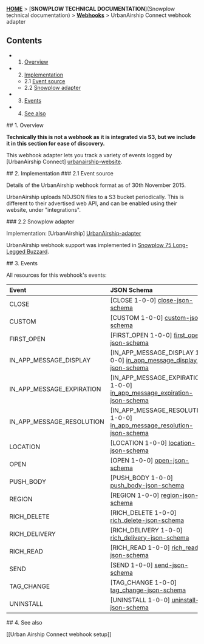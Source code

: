 <a name="top" />

[**HOME**](Home) > [**SNOWPLOW TECHNICAL DOCUMENTATION**](Snowplow technical documentation) > [**Webhooks**](Webhooks) > UrbanAirship Connect webhook adapter

## Contents

- 1. [Overview](#overview)
- 2. [Implementation](#implementation)
  - 2.1 [Event source](#source)
  - 2.2 [Snowplow adapter](#adapter)
- 3. [Events](#events)
- 4. [See also](#see-also)

<a name="overview" />
## 1. Overview

**Technically this is not a webhook as it is integrated via S3, but we include it in this section for ease of discovery.**

This webhook adapter lets you track a variety of events logged by [UrbanAirship  Connect] [urbanairship-website].

<a name="implementation" />
## 2. Implementation

<a name="source" />
### 2.1 Event source

Details of the UrbanAirship webhook format as of 30th November 2015.

UrbanAirship uploads NDJSON files to a S3 bucket periodically. This is different to their advertised web API, and can be enabled using their website, under "integrations".

<a name="adapter" />
### 2.2 Snowplow adapter

Implementation: [UrbanAirship] [UrbanAirship-adapter]

UrbanAirship webhook support was implemented in [Snowplow 75 Long-Legged Buzzard][snowplow-release].

<a name="events" />
## 3. Events

All resources for this webhook's events:

| **Event**                   | **JSON Schema**                                                             | **JSON Paths**                                                           | **Redshift Table**                                                                  |
|:----------------------------|:----------------------------------------------------------------------------|:-------------------------------------------------------------------------|:------------------------------------------------------------------------------------|
| CLOSE                       | [CLOSE 1-0-0] [close-json-schema]                                           | [close_1.json] [close-json-paths]                                        | [com_urbanairship_close_1.sql] [close-sql]                                          |
| CUSTOM                      | [CUSTOM 1-0-0] [custom-json-schema]                                         | [custom_1.json] [custom-json-paths]                                      | [com_urbanairship_custom_1.sql] [custom-sql]                                        |
| FIRST_OPEN                  | [FIRST_OPEN 1-0-0] [first_open-json-schema]                                 | [first_open_1.json] [first_open-json-paths]                              | [com_urbanairship_first_open_1.sql] [first_open-sql]                                |
| IN_APP_MESSAGE_DISPLAY      | [IN_APP_MESSAGE_DISPLAY 1-0-0] [in_app_message_display-json-schema]         | [in_app_message_display_1.json] [in_app_message_display-json-paths]      | [com_urbanairship_in_app_message_display_1.sql] [in_app_message_display-sql]        |
| IN_APP_MESSAGE_EXPIRATION   | [IN_APP_MESSAGE_EXPIRATION 1-0-0] [in_app_message_expiration-json-schema]   | [in_app_message_expiration_1.json] [in_app_message_expiration-json-paths]| [com_urbanairship_in_app_message_expiration_1.sql] [in_app_message_expiration-sql]  |
| IN_APP_MESSAGE_RESOLUTION   | [IN_APP_MESSAGE_RESOLUTION 1-0-0] [in_app_message_resolution-json-schema]   | [in_app_message_resolution_1.json] [in_app_message_resolution-json-paths]| [com_urbanairship_in_app_message_resolution_1.sql] [in_app_message_resolution-sql]  |
| LOCATION                    | [LOCATION 1-0-0] [location-json-schema]                                     | [location_1.json] [location-json-paths]                                  | [com_urbanairship_location_1.sql] [location-sql]                                    |
| OPEN                        | [OPEN 1-0-0] [open-json-schema]                                             | [open_1.json] [open-json-paths]                                          | [com_urbanairship_open_1.sql] [open-sql]                                            |
| PUSH_BODY                   | [PUSH_BODY 1-0-0] [push_body-json-schema]                                   | [push_body_1.json] [push_body-json-paths]                                | [com_urbanairship_push_body_1.sql] [push_body-sql]                                  |
| REGION                      | [REGION 1-0-0] [region-json-schema]                                         | [region_1.json] [region-json-paths]                                      | [com_urbanairship_region_1.sql] [region-sql]                                        |
| RICH_DELETE                 | [RICH_DELETE 1-0-0] [rich_delete-json-schema]                               | [rich_delete_1.json] [rich_delete-json-paths]                            | [com_urbanairship_rich_delete_1.sql] [rich_delete-sql]                              |
| RICH_DELIVERY               | [RICH_DELIVERY 1-0-0] [rich_delivery-json-schema]                           | [rich_delivery_1.json] [rich_delivery-json-paths]                        | [com_urbanairship_rich_delivery_1.sql] [rich_delivery-sql]                          |
| RICH_READ                   | [RICH_READ 1-0-0] [rich_read-json-schema]                                   | [rich_read_1.json] [rich_read-json-paths]                                | [com_urbanairship_rich_read_1.sql] [rich_read-sql]                                  |
| SEND                        | [SEND 1-0-0] [send-json-schema]                                             | [send_1.json] [send-json-paths]                                          | [com_urbanairship_send_1.sql] [send-sql]                                            |
| TAG_CHANGE                  | [TAG_CHANGE 1-0-0] [tag_change-json-schema]                                 | [tag_change_1.json] [tag_change-json-paths]                              | [com_urbanairship_tag_change_1.sql] [tag_change-sql]                                |
| UNINSTALL                   | [UNINSTALL 1-0-0] [uninstall-json-schema]                                   | [uninstall_1.json] [uninstall-json-paths]                                | [com_urbanairship_uninstall_1.sql] [uninstall-sql]                                  |


<a name="see-also" />
## 4. See also

[[Urban Airship Connect webhook setup]]

[urbanairship-website]: http://https://www.urbanairship.com/

[UrbanAirship-adapter]: https://github.com/snowplow/snowplow/blob/master/3-enrich/scala-common-enrich/src/main/scala/com.snowplowanalytics.snowplow.enrich/common/adapters/registry/UrbanAirshipAdapter.scala
[snowplow-release]: http://snowplowanalytics.com/blog/2015/12/04/snowplow-r75-long-legged-buzzard-released

[close-json-paths]: https://github.com/snowplow/snowplow/tree/master/4-storage/redshift-storage/jsonpaths/com.urbanairship.connect/close_1.json
[close-json-schema]: https://github.com/snowplow/iglu-central/tree/master/schemas/com.urbanairship.connect/close/jsonschema/1-0-0
[close-sql]: https://github.com/snowplow/snowplow/tree/master/4-storage/redshift-storage/sql/com.urbanairship.connect/close_1.sql

[custom-json-schema]: https://github.com/snowplow/iglu-central/tree/master/schemas/com.urbanairship.connect/custom/jsonschema/1-0-0
[custom-json-paths]: https://github.com/snowplow/snowplow/tre0.9.11e/master/4-storage/redshift-storage/jsonpaths/com.urbanairship.connect/custom_1.json
[custom-sql]: https://github.com/snowplow/snowplow/tree/master/4-storage/redshift-storage/sql/com.urbanairship.connect/custom_1.sql

[first_open-json-schema]: https://github.com/snowplow/iglu-central/tree/master/schemas/com.urbanairship.connect/first_open/jsonschema/1-0-0
[first_open-json-paths]: https://github.com/snowplow/snowplow/tree/master/4-storage/redshift-storage/jsonpaths/com.urbanairship.connect/first_open_1.json
[first_open-sql]: https://githuopen-json-pathsbpathsb.com/snowplow/snowplow/tree/master/4-storage/redshift-storage/sql/com.urbanairship.connect/first_open_1.sql

[in_app_message_display-json-schema]: https://github.com/snowplow/iglu-central/tree/master/schemas/com.urbanairship.connect/in_app_message_display/jsonschema/1-0-0
[in_app_message_display-json-paths]: https://github.com/snowplow/snowplow/tree/master/4-storage/redshift-storage/jsonpaths/com.urbanairship.connect/in_app_message_display_1.json
[in_app_message_display-sql]: https://github.com/snowplow/snowplow/tree/master/4-storage/redshift-storage/sql/com.urbanairship.connect/in_app_message_display_1.sql

[in_app_message_expiration-json-schema]: https://github.com/snowplow/iglu-central/tree/master/schemas/com.urbanairship.connect/in_app_message_expiration/jsonschema/1-0-0
[in_app_message_expiration-json-paths]: https://github.unsubscribe-json-pathscom/snowplow/snowplow/tree/master/4-storage/redshift-storage/jsonpaths/com.urbanairship.connect/in_app_message_expiration_1.json
[in_app_message_expiration-sql]: https://github.com/snowplow/snowplow/tree/master/4-storage/redshift-storage/sql/com.urbanairship.connect/in_app_message_expiration_1.sql

[in_app_message_resolution-json-schema]: https://github.com/snowplow/iglu-central/tree/master/schemas/com.urbanairship.connect/in_app_message_resolution/jsonschema/1-0-0
[in_app_message_resolution-json-paths]: https://github.com/snowplow/snowplow/tree/master/4-storage/redshift-storage/jsonpaths/com.urbanairship.connect/in_app_message_resolution_1.json
[in_app_message_resolution-sql]: https://github.com/snowplow/snowplow/tree/master/4-storage/redshift-storage/sql/com.urbanairship.connect/in_app_message_resolution_1.sql

[location-json-schema]: https://github.com/snowplow/iglu-central/tree/master/schemas/com.urbanairship.connect/location/jsonschema/1-0-0
[location-json-paths]: https://github.com/snowplow/snowplow/tree/master/4-storage/redshift-storage/jsonpaths/com.urbanairship.connect/location_1.json
[location-sql]: https://github.com/snowplow/snowplow/tree/master/4-storage/redshift-storage/sql/com.urbanairship.connect/location_1.sql

[open-json-schema]: https://github.com/snowplow/iglu-central/tree/master/schemas/com.urbanairship.connect/open/jsonschema/1-0-0
[open-json-paths]: https://github.com/snowplow/snowplow/tree/master/4-storage/redshift-storage/jsonpaths/com.urbanairship.connect/open_1.json
[open-sql]: https://github.com/snowplow/snowplow/tree/master/4-storage/redshift-storage/sql/com.urbanairship.connect/open_1.sql

[push_body-json-schema]: https://github.com/snowplow/iglu-central/tree/master/schemas/com.urbanairship.connect/push_body/jsonschema/1-0-0
[push_body-json-paths]: https://github.com/snowplow/snowplow/tree/master/4-storage/redshift-storage/jsonpaths/com.urbanairship.connect/push_body_1.json
[push_body-sql]: https://github.com/snowplow/snowplow/tree/master/4-storage/redshift-storage/sql/com.urbanairship.connect/push_body_1.sql

[region-json-schema]: https://github.com/snowplow/iglu-central/tree/master/schemas/com.urbanairship.connect/region/jsonschema/1-0-0
[region-json-paths]: https://github.com/snowplow/snowplow/tree/master/4-storage/redshift-storage/jsonpaths/com.urbanairship.connect/region_1.json
[region-sql]: https://github.com/snowplow/snowplow/tree/master/4-storage/redshift-storage/sql/com.urbanairship.connect/region_1.sql

[rich_delete-json-schema]: https://github.com/snowplow/iglu-central/tree/master/schemas/com.urbanairship.connect/rich_delete/jsonschema/1-0-0
[rich_delete-json-paths]: https://github.com/snowplow/snowplow/tree/master/4-storage/redshift-storage/jsonpaths/com.urbanairship.connect/rich_delete_1.json
[rich_delete-sql]: https://github.com/snowplow/snowplow/tree/master/4-storage/redshift-storage/sql/com.urbanairship.connect/rich_delete_1.sql

[rich_delivery-json-schema]: https://github.com/snowplow/iglu-central/tree/master/schemas/com.urbanairship.connect/rich_delivery/jsonschema/1-0-0
[rich_delivery-json-paths]: https://github.com/snowplow/snowplow/tree/master/4-storage/redshift-storage/jsonpaths/com.urbanairship.connect/rich_delivery_1.json
[rich_delivery-sql]: https://github.com/snowplow/snowplow/tree/master/4-storage/redshift-storage/sql/com.urbanairship.connect/rich_delivery_1.sql

[rich_read-json-schema]: https://github.com/snowplow/iglu-central/tree/master/schemas/com.urbanairship.connect/rich_read/jsonschema/1-0-0
[rich_read-json-paths]: https://github.com/snowplow/snowplow/tree/master/4-storage/redshift-storage/jsonpaths/com.urbanairship.connect/rich_read_1.json
[rich_read-sql]: https://github.com/snowplow/snowplow/tree/master/4-storage/redshift-storage/sql/com.urbanairship.connect/rich_read_1.sql

[send-json-schema]: https://github.com/snowplow/iglu-central/tree/master/schemas/com.urbanairship.connect/send/jsonschema/1-0-0
[send-json-paths]: https://github.com/snowplow/snowplow/tree/master/4-storage/redshift-storage/jsonpaths/com.urbanairship.connect/send_1.json
[send-sql]: https://github.com/snowplow/snowplow/tree/master/4-storage/redshift-storage/sql/com.urbanairship.connect/send_1.sql

[tag_change-json-schema]: https://github.com/snowplow/iglu-central/tree/master/schemas/com.urbanairship.connect/tag_change/jsonschema/1-0-0
[tag_change-json-paths]: https://github.com/snowplow/snowplow/tree/master/4-storage/redshift-storage/jsonpaths/com.urbanairship.connect/tag_change_1.json
[tag_change-sql]: https://github.com/snowplow/snowplow/tree/master/4-storage/redshift-storage/sql/com.urbanairship.connect/tag_change_1.sql

[uninstall-json-schema]: https://github.com/snowplow/iglu-central/tree/master/schemas/com.urbanairship.connect/uninstall/jsonschema/1-0-0
[uninstall-json-paths]: https://github.com/snowplow/snowplow/tree/master/4-storage/redshift-storage/jsonpaths/com.urbanairship.connect/uninstall_1.json
[uninstall-sql]: https://github.com/snowplow/snowplow/tree/master/4-storage/redshift-storage/sql/com.urbanairship.connect/uninstall_1.sql
